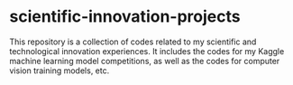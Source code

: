 # scientific-innovation-projects
This repository is a collection of codes related to my scientific and technological innovation experiences. 
It includes the codes for my Kaggle machine learning model competitions, as well as the codes for computer vision training models, etc.

